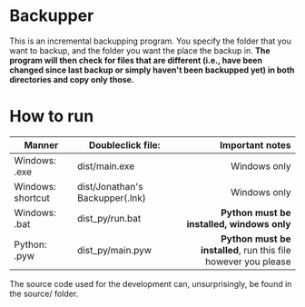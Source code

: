 # Backupper
This is an incremental backupping program.
You specify the folder that you want to backup, and the folder you want the place the backup in.
**The program will then check for files that are different (i.e., have been changed since last
backup or simply haven't been backupped yet) in both directories and copy only those.**


# How to run
| Manner            | Doubleclick file:               | Important notes                                                |
| ----------------- |-------------------------------- | --------------------------------------------------------------:|
| Windows: .exe     | dist/main.exe                   | Windows only                                                   |
| Windows: shortcut | dist/Jonathan's Backupper(.lnk) | Windows only                                                   |
| Windows: .bat     | dist_py/run.bat                 | **Python must be installed, windows only**                     |
| Python: .pyw      | dist_py/main.pyw                | **Python must be installed**, run this file however you please |

The source code used for the development can, unsurprisingly, be found in the source/ folder.
